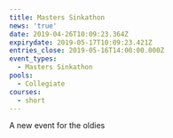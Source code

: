 ```yaml
---
title: Masters Sinkathon
news: 'true'
date: 2019-04-26T10:09:23.364Z
expirydate: 2019-05-17T10:09:23.421Z
entries_close: 2019-05-16T14:00:00.000Z
event_types:
  - Masters Sinkathon
pools:
  - Collegiate
courses:
  - short
---
```

A new event for the oldies

